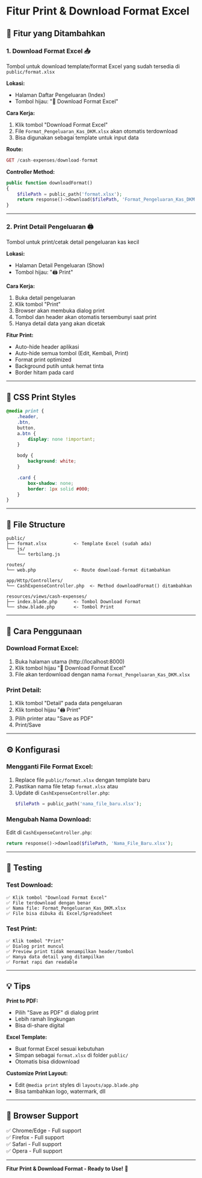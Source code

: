 # Fitur Print & Download Format Excel

## 📄 Fitur yang Ditambahkan

### 1. **Download Format Excel** 📥

Tombol untuk download template/format Excel yang sudah tersedia di `public/format.xlsx`

**Lokasi:**

-   Halaman Daftar Pengeluaran (Index)
-   Tombol hijau: "📄 Download Format Excel"

**Cara Kerja:**

1. Klik tombol "Download Format Excel"
2. File `Format_Pengeluaran_Kas_DKM.xlsx` akan otomatis terdownload
3. Bisa digunakan sebagai template untuk input data

**Route:**

```php
GET /cash-expenses/download-format
```

**Controller Method:**

```php
public function downloadFormat()
{
    $filePath = public_path('format.xlsx');
    return response()->download($filePath, 'Format_Pengeluaran_Kas_DKM.xlsx');
}
```

---

### 2. **Print Detail Pengeluaran** 🖨️

Tombol untuk print/cetak detail pengeluaran kas kecil

**Lokasi:**

-   Halaman Detail Pengeluaran (Show)
-   Tombol hijau: "🖨️ Print"

**Cara Kerja:**

1. Buka detail pengeluaran
2. Klik tombol "Print"
3. Browser akan membuka dialog print
4. Tombol dan header akan otomatis tersembunyi saat print
5. Hanya detail data yang akan dicetak

**Fitur Print:**

-   Auto-hide header aplikasi
-   Auto-hide semua tombol (Edit, Kembali, Print)
-   Format print optimized
-   Background putih untuk hemat tinta
-   Border hitam pada card

---

## 🎨 CSS Print Styles

```css
@media print {
    .header,
    .btn,
    button,
    a.btn {
        display: none !important;
    }

    body {
        background: white;
    }

    .card {
        box-shadow: none;
        border: 1px solid #000;
    }
}
```

---

## 📂 File Structure

```
public/
├── format.xlsx          <- Template Excel (sudah ada)
└── js/
    └── terbilang.js

routes/
└── web.php              <- Route download-format ditambahkan

app/Http/Controllers/
└── CashExpenseController.php  <- Method downloadFormat() ditambahkan

resources/views/cash-expenses/
├── index.blade.php      <- Tombol Download Format
└── show.blade.php       <- Tombol Print
```

---

## 🚀 Cara Penggunaan

### Download Format Excel:

1. Buka halaman utama (http://localhost:8000)
2. Klik tombol hijau "📄 Download Format Excel"
3. File akan terdownload dengan nama `Format_Pengeluaran_Kas_DKM.xlsx`

### Print Detail:

1. Klik tombol "Detail" pada data pengeluaran
2. Klik tombol hijau "🖨️ Print"
3. Pilih printer atau "Save as PDF"
4. Print/Save

---

## ⚙️ Konfigurasi

### Mengganti File Format Excel:

1. Replace file `public/format.xlsx` dengan template baru
2. Pastikan nama file tetap `format.xlsx` atau
3. Update di `CashExpenseController.php`:
    ```php
    $filePath = public_path('nama_file_baru.xlsx');
    ```

### Mengubah Nama Download:

Edit di `CashExpenseController.php`:

```php
return response()->download($filePath, 'Nama_File_Baru.xlsx');
```

---

## 🎯 Testing

### Test Download:

```
✅ Klik tombol "Download Format Excel"
✅ File terdownload dengan benar
✅ Nama file: Format_Pengeluaran_Kas_DKM.xlsx
✅ File bisa dibuka di Excel/Spreadsheet
```

### Test Print:

```
✅ Klik tombol "Print"
✅ Dialog print muncul
✅ Preview print tidak menampilkan header/tombol
✅ Hanya data detail yang ditampilkan
✅ Format rapi dan readable
```

---

## 💡 Tips

**Print to PDF:**

-   Pilih "Save as PDF" di dialog print
-   Lebih ramah lingkungan
-   Bisa di-share digital

**Excel Template:**

-   Buat format Excel sesuai kebutuhan
-   Simpan sebagai `format.xlsx` di folder `public/`
-   Otomatis bisa didownload

**Customize Print Layout:**

-   Edit `@media print` styles di `layouts/app.blade.php`
-   Bisa tambahkan logo, watermark, dll

---

## 📱 Browser Support

✅ Chrome/Edge - Full support  
✅ Firefox - Full support  
✅ Safari - Full support  
✅ Opera - Full support

---

**Fitur Print & Download Format - Ready to Use!** 🎉
